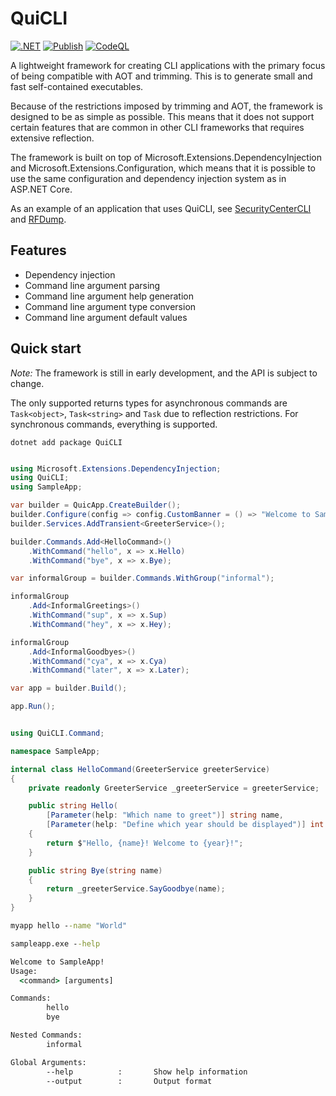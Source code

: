 # QuiCLI

[![.NET](https://github.com/FrodeHus/QuiCLI/actions/workflows/dotnet.yml/badge.svg)](https://github.com/FrodeHus/QuiCLI/actions/workflows/dotnet.yml)
[![Publish](https://github.com/FrodeHus/QuiCLI/actions/workflows/nuget.yml/badge.svg)](https://github.com/FrodeHus/QuiCLI/actions/workflows/nuget.yml)
[![CodeQL](https://github.com/FrodeHus/QuiCLI/actions/workflows/github-code-scanning/codeql/badge.svg)](https://github.com/FrodeHus/QuiCLI/actions/workflows/github-code-scanning/codeql)

A lightweight framework for creating CLI applications with the primary focus of being compatible with AOT and trimming. This is to generate small and fast self-contained executables.

Because of the restrictions imposed by trimming and AOT, the framework is designed to be as simple as possible. This means that it does not support certain features that are common in other CLI frameworks that requires extensive reflection.

The framework is built on top of Microsoft.Extensions.DependencyInjection and Microsoft.Extensions.Configuration, which means that it is possible to use the same configuration and dependency injection system as in ASP.NET Core.

As an example of an application that uses QuiCLI, see [SecurityCenterCLI](https://github.com/FrodeHus/SecurityCenterCLI) and [RFDump](https://github.com/FrodeHus/RFDump).

## Features

- Dependency injection
- Command line argument parsing
- Command line argument help generation
- Command line argument type conversion
- Command line argument default values

## Quick start

_Note:_ The framework is still in early development, and the API is subject to change.

The only supported returns types for asynchronous commands are `Task<object>`, `Task<string>` and `Task` due to reflection restrictions. For synchronous commands, everything is supported.

`dotnet add package QuiCLI`

```csharp

using Microsoft.Extensions.DependencyInjection;
using QuiCLI;
using SampleApp;

var builder = QuicApp.CreateBuilder();
builder.Configure(config => config.CustomBanner = () => "Welcome to SampleApp!");
builder.Services.AddTransient<GreeterService>();

builder.Commands.Add<HelloCommand>()
    .WithCommand("hello", x => x.Hello)
    .WithCommand("bye", x => x.Bye);

var informalGroup = builder.Commands.WithGroup("informal");

informalGroup
    .Add<InformalGreetings>()
    .WithCommand("sup", x => x.Sup)
    .WithCommand("hey", x => x.Hey);

informalGroup
    .Add<InformalGoodbyes>()
    .WithCommand("cya", x => x.Cya)
    .WithCommand("later", x => x.Later);

var app = builder.Build();

app.Run();



```

```csharp
using QuiCLI.Command;

namespace SampleApp;

internal class HelloCommand(GreeterService greeterService)
{
    private readonly GreeterService _greeterService = greeterService;

    public string Hello(
        [Parameter(help: "Which name to greet")] string name,
        [Parameter(help: "Define which year should be displayed")] int year = 2024)
    {
        return $"Hello, {name}! Welcome to {year}!";
    }

    public string Bye(string name)
    {
        return _greeterService.SayGoodbye(name);
    }
}
```

```cmd
myapp hello --name "World"
```

```cmd
sampleapp.exe --help

Welcome to SampleApp!
Usage:
  <command> [arguments]

Commands:
        hello
        bye

Nested Commands:
        informal

Global Arguments:
        --help          :       Show help information
        --output        :       Output format
```
